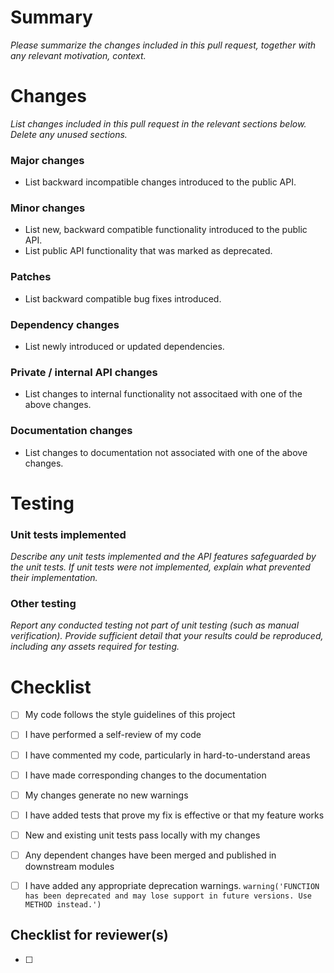 # Summary
*Please summarize the changes included in this pull request, together with any relevant motivation, context.*

# Changes
*List changes included in this pull request in the relevant sections below. Delete any unused sections.*

### Major changes
- List backward incompatible changes introduced to the public API.
### Minor changes
- List new, backward compatible functionality introduced to the public API.
- List public API functionality that was marked as deprecated.
### Patches
- List backward compatible bug fixes introduced.
### Dependency changes
- List newly introduced or updated dependencies.
### Private / internal API changes
- List changes to internal functionality not associtaed with one of the above changes.
### Documentation changes
- List changes to documentation not associated with one of the above changes.

# Testing
### Unit tests implemented
*Describe any unit tests implemented and the API features safeguarded by the unit tests. If unit tests were not implemented, explain what prevented their implementation.*

### Other testing
*Report any conducted testing not part of unit testing (such as manual verification). Provide sufficient detail that your results could be reproduced, including any assets required for testing.*


# Checklist
- [ ] My code follows the style guidelines of this project
- [ ] I have performed a self-review of my code
- [ ] I have commented my code, particularly in hard-to-understand areas
- [ ] I have made corresponding changes to the documentation
- [ ] My changes generate no new warnings
- [ ] I have added tests that prove my fix is effective or that my feature works
- [ ] New and existing unit tests pass locally with my changes
- [ ] Any dependent changes have been merged and published in downstream modules

- [ ] I have added any appropriate deprecation warnings.
      `warning('FUNCTION has been deprecated and may lose support in future versions. Use METHOD instead.')`

## Checklist for reviewer(s)
- [ ] 
